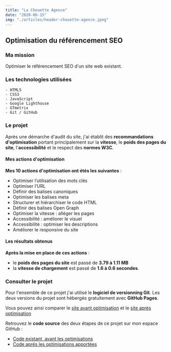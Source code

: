 ```yaml
---
title: "La Chouette Agence"
date: "2020-06-15"
img: "./articles/header-chouette-agence.jpeg"
---
```


## Optimisation du référencement SEO

### Ma mission

Optimiser le référencement SEO d'un site web existant.

### Les technologies utilisées

    - HTML5
    - CSS3
    - JavaScript
    - Google Lighthouse
    - GTmetrix
    - Git / GitHub

### Le projet

Après une démarche d'audit du site, j'ai établit des **recommandations d'optimisation** portant principalement sur la **vitesse**, le **poids des pages du site**, l'**accessibilité** et le respect des **normes W3C**.

#### Mes actions d'optimisation

**Mes 10 actions d'optimisation ont étés les suivantes** :

- Optimiser l’utilisation des mots clés
- Optimiser l’URL
- Définir des balises canoniques
- Optimiser les balises meta
- Structurer et hiérarchiser le code HTML
- Définir des balises Open Graph
- Optimiser la vitesse : alléger les pages
- Accessibilité : améliorer le visuel
- Accessibilité : optimiser les descriptions
- Améliorer le responsive du site

#### Les résultats obtenus

**Après la mise en place de ces actions** :

- le **poids des pages du site** est passé de **3.79 à 1.11 MB**
- la **vitesse de chargement** est passé de **1.6 à 0.6 secondes**.

### Consulter le projet

Pour l'ensemble de ce projet j'ai utilisé le **logiciel de versionning Git**. Les deux versions du projet sont hébergés gratuitement avec **GitHub Pages**.

Vous pouvez ainsi comparer le [site avant optimisation](https://lilimly.github.io/la_chouette_agence_start/ "Lien vers le site avant optimisation") et le [site après optimisation](https://lilimly.github.io/la_chouette_agence/ "Lien vers le site après optimisation")

Retrouvez le **code source** des deux étapes de ce projet sur mon espace GitHub :

- [Code existant, avant les optimisations](https://github.com/Lilimly/la_chouette_agence_start "Code source du site avant optimisation")
- [Code aprés les optimisations apportées](https://github.com/Lilimly/la_chouette_agence "Code source du site après optimisation")
